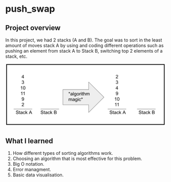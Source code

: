 # push_swap
## Project overview

In this project, we had 2 stacks (A and B). The goal was to sort in the least amount of moves stack A by using and coding different operations such as pushing an element from stack A to Stack B, switching top 2 elements of a stack, etc.

![Alt text](./algo.jpg?raw=true "Optional Title")

## What I learned

1. How different types of sorting algorithms work.
2. Choosing an algorithm that is most effective for this problem.
3. Big O notation.
4. Error managment.
5. Basic data visualisation.
